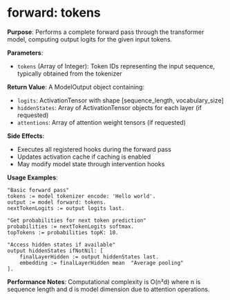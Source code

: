 # forward: tokens

**Purpose**: Performs a complete forward pass through the transformer model, computing output logits for the given input tokens.

**Parameters**:
- `tokens` (Array of Integer): Token IDs representing the input sequence, typically obtained from the tokenizer

**Return Value**: A ModelOutput object containing:
- `logits`: ActivationTensor with shape [sequence_length, vocabulary_size]
- `hiddenStates`: Array of ActivationTensor objects for each layer (if requested)
- `attentions`: Array of attention weight tensors (if requested)

**Side Effects**: 
- Executes all registered hooks during the forward pass
- Updates activation cache if caching is enabled
- May modify model state through intervention hooks

**Usage Examples**:
```smalltalk
"Basic forward pass"
tokens := model tokenizer encode: 'Hello world'.
output := model forward: tokens.
nextTokenLogits := output logits last.

"Get probabilities for next token prediction"
probabilities := nextTokenLogits softmax.
topTokens := probabilities topK: 10.

"Access hidden states if available"
output hiddenStates ifNotNil: [
    finalLayerHidden := output hiddenStates last.
    embedding := finalLayerHidden mean  "Average pooling"
].
```

**Performance Notes**: Computational complexity is O(n²d) where n is sequence length and d is model dimension due to attention operations.